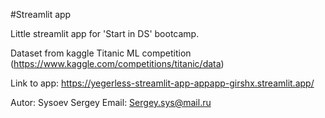 #Streamlit app

Little streamlit app for 'Start in DS' bootcamp.

Dataset from kaggle Titanic ML competition (https://www.kaggle.com/competitions/titanic/data)

Link to app: https://yegerless-streamlit-app-appapp-girshx.streamlit.app/

Autor: Sysoev Sergey 
Email: Sergey.sys@mail.ru